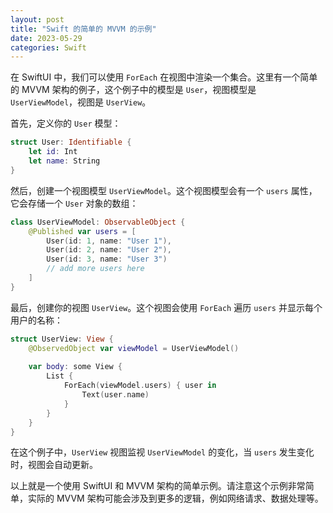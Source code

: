 ```yaml
---
layout: post
title: "Swift 的简单的 MVVM 的示例"
date: 2023-05-29
categories: Swift
---
```

        
在 SwiftUI 中，我们可以使用 `ForEach` 在视图中渲染一个集合。这里有一个简单的 MVVM 架构的例子，这个例子中的模型是 `User`，视图模型是 `UserViewModel`，视图是 `UserView`。

首先，定义你的 `User` 模型：

```swift
struct User: Identifiable {
    let id: Int
    let name: String
}
```

然后，创建一个视图模型 `UserViewModel`。这个视图模型会有一个 `users` 属性，它会存储一个 `User` 对象的数组：

```swift
class UserViewModel: ObservableObject {
    @Published var users = [
        User(id: 1, name: "User 1"),
        User(id: 2, name: "User 2"),
        User(id: 3, name: "User 3")
        // add more users here
    ]
}
```

最后，创建你的视图 `UserView`。这个视图会使用 `ForEach` 遍历 `users` 并显示每个用户的名称：

```swift
struct UserView: View {
    @ObservedObject var viewModel = UserViewModel()
    
    var body: some View {
        List {
            ForEach(viewModel.users) { user in
                Text(user.name)
            }
        }
    }
}
```

在这个例子中，`UserView` 视图监视 `UserViewModel` 的变化，当 `users` 发生变化时，视图会自动更新。

以上就是一个使用 SwiftUI 和 MVVM 架构的简单示例。请注意这个示例非常简单，实际的 MVVM 架构可能会涉及到更多的逻辑，例如网络请求、数据处理等。
